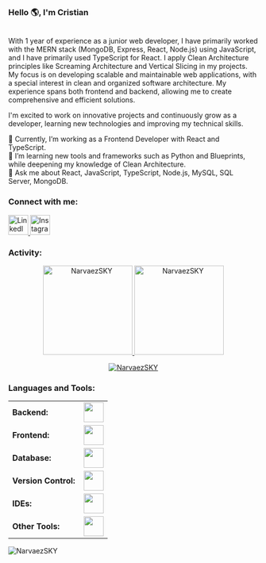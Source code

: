<link rel="stylesheet" type='text/css' href="https://cdn.jsdelivr.net/gh/devicons/devicon@latest/devicon.min.css" />
<h3>Hello 🌎, I'm Cristian</h3>
<br>
With 1 year of experience as a junior web developer, I have primarily worked with the MERN stack (MongoDB, Express, React, Node.js) using JavaScript, and I have primarily used TypeScript for React. I apply Clean Architecture principles like Screaming Architecture and Vertical Slicing in my projects. My focus is on developing scalable and maintainable web applications, with a special interest in clean and organized software architecture. My experience spans both frontend and backend, allowing me to create comprehensive and efficient solutions.

I'm excited to work on innovative projects and continuously grow as a developer, learning new technologies and improving my technical skills.

🔭 Currently, I’m working as a Frontend Developer with React and TypeScript.
<br>
🌱 I’m learning new tools and frameworks such as Python and Blueprints, while deepening my knowledge of Clean Architecture.
<br>
💬 Ask me about React, JavaScript, TypeScript, Node.js, MySQL, SQL Server, MongoDB.
<br>
<h3 align="left">Connect with me:</h3>
<p align="left">
  <a href="https://www.linkedin.com/in/cristian-samir-narvaez/" target="_blank">
    <img src="https://cdn.jsdelivr.net/gh/devicons/devicon/icons/linkedin/linkedin-original.svg" alt="LinkedIn" height="40" width="40"/>
  </a>
  <a href="https://www.instagram.com/narvaez_sky/" target="_blank">
    <img src="https://upload.wikimedia.org/wikipedia/commons/a/a5/Instagram_icon.png" alt="Instagram" height="40" width="40"/>
  </a>
</p>

<h3 align="left">Activity:</h3>

<div align="center"> <a href="https://github.com/[tu_usuario]"> <img height="180em" src="https://github-readme-stats.vercel.app/api/top-langs?username=NarvaezSKY&show_icons=true&locale=en&layout=compact&theme=tokyonight" alt="NarvaezSKY"/> <img height="180em" src="https://github-readme-stats.vercel.app/api?username=NarvaezSKY&show_icons=true&locale=en&layout=compact&theme=tokyonight" alt="NarvaezSKY"/> </a> </div> <p align="center"> <a href="https://github.com/NarvaezSKY"> <img src="https://github-readme-streak-stats.herokuapp.com/?user=NarvaezSKY&&theme=tokyonight" alt="NarvaezSKY" /> </a> </p>
<h3 align="left">Languages and Tools:</h3> <table> <tr> <td style="font-weight: bold; padding-right: 10px; vertical-align: center; border: none;">Backend:</td> <td><img height="40" src="https://skillicons.dev/icons?i=python,nodejs,express,nestjs"/></td> </tr> <tr> <td style="font-weight: bold; padding-right: 10px; vertical-align: center;">Frontend:</td> <td><img height="40" src="https://skillicons.dev/icons?i=react,js,ts,html,css,tailwind,bootstrap,figma"/></td> </tr> <tr> <td style="font-weight: bold; padding-right: 10px; vertical-align: center; border: none;">Database:</td> <td><img height="40" src="https://skillicons.dev/icons?i=mysql,sqlite,mongodb"/></td> </tr> <tr> <td style="font-weight: bold; padding-right: 10px; vertical-align: center; border: none;">Version Control:</td> <td><img height="40" src="https://skillicons.dev/icons?i=git,github,gitlab"/></td> </tr> <tr> <td style="font-weight: bold; padding-right: 10px; vertical-align: center; border: none;">IDEs:</td> <td><img height="40" src="https://skillicons.dev/icons?i=vscode,visualstudio,sublime"/></td> </tr> <tr> <td style="font-weight: bold; padding-right: 10px; vertical-align: center; border: none;">Other Tools:</td> <td><img height="40" src="https://skillicons.dev/icons?i=firebase,vercel,netlify,render"/></td> </tr> </table>

<p align="left">
  <img src="https://komarev.com/ghpvc/?username=NarvaezSKY&label=Profile%20views&color=0e75b6&style=flat" alt="NarvaezSKY" />
</p>

